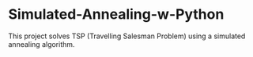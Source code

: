 # Simulated-Annealing-w-Python
This project solves TSP (Travelling Salesman Problem) using a simulated annealing algorithm.
